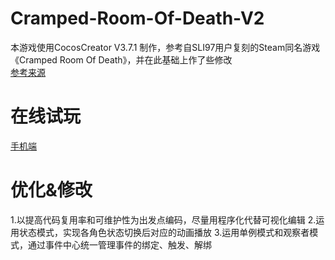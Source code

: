 # Cramped-Room-Of-Death-V2
本游戏使用CocosCreator V3.7.1 制作，参考自SLI97用户复刻的Steam同名游戏《Cramped Room Of Death》，并在此基础上作了些修改  
[参考来源](https://github.com/SLI97/cocos-cramped-room-of-death)  

# 在线试玩
[手机端](https://elise-go.github.io/CrampedRoomOfDeath/)

# 优化&修改
1.以提高代码复用率和可维护性为出发点编码，尽量用程序化代替可视化编辑
2.运用状态模式，实现各角色状态切换后对应的动画播放
3.运用单例模式和观察者模式，通过事件中心统一管理事件的绑定、触发、解绑
